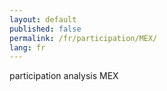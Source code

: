 ```yaml
---
layout: default
published: false
permalink: /fr/participation/MEX/
lang: fr
---
```


participation analysis MEX
